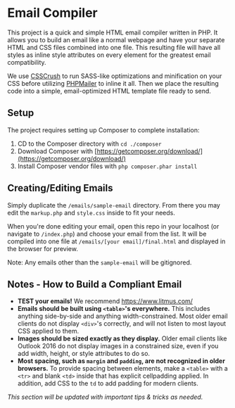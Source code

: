 # Email Compiler

This project is a quick and simple HTML email compiler written in PHP.  It allows you to build an email like a normal webpage and have your separate HTML and CSS files combined into one file.  This resulting file will have all styles as inline style attributes on every element for the greatest email compatibility.

We use [CSSCrush](https://the-echoplex.net/csscrush/) to run SASS-like optimizations and minification on your CSS before utilizing [PHPMailer](https://github.com/PHPMailer/PHPMailer) to inline it all.  Then we place the resulting code into a simple, email-optimized HTML template file ready to send.

## Setup

The project requires setting up Composer to complete installation:

1. CD to the Composer directory with `cd ./composer`
2. Download Composer with [https://getcomposer.org/download/](https://getcomposer.org/download/)
3. Install Composer vendor files with `php composer.phar install`

## Creating/Editing Emails

Simply duplicate the `/emails/sample-email` directory.  From there you may edit the `markup.php` and `style.css` inside to fit your needs.

When you're done editing your email, open this repo in your localhost (or navigate to `/index.php`) and choose your email from the list.  It will be compiled into one file at `/emails/[your email]/final.html` and displayed in the browser for preview.

Note: Any emails other than the `sample-email` will be gitignored.

## Notes - How to Build a Compliant Email

- **TEST your emails!** We recommend https://www.litmus.com/
- **Emails should be built using `<table>`'s everywhere.**  This includes anything side-by-side and anything width-constrained.  Most older email clients do not display `<div>`'s correctly, and will not listen to most layout CSS applied to them.
- **Images should be sized exactly as they display.**  Older email clients like Outlook 2016 do not display images in a constrained size, even if you add width, height, or style attributes to do so.
- **Most spacing, such as `margin` and `padding`, are not recognized in older browsers.** To provide spacing between elements, make a `<table>` with a `<tr>` and blank `<td>` inside that has explicit cellpadding applied.  In addition, add CSS to the `td` to add padding for modern clients.

*This section will be updated with important tips & tricks as needed.*
